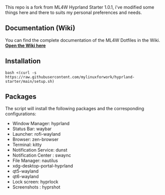 This repo is a fork from ML4W Hyprland Starter 1.0.1, i've modified some things here and there to suits my personal preferences and needs.

## Documentation (Wiki)

You can find the complete documentation of the ML4W Dotfiles in the Wiki. <b>[Open the Wiki here](https://github.com/mylinuxforwork/hyprland-starter/wiki)</b>

## Installation

```
bash <(curl -s https://raw.githubusercontent.com/mylinuxforwork/hyprland-starter/main/setup.sh)
```
## Packages

The script will install the following packages and the corresponding configurations:

- Window Manager: hyprland 
- Status Bar: waybar 
- Launcher: rofi-wayland 
- Browser: zen-browser 
- Terminal: kitty 
- Notification Service: dunst 
- Notification Center : swaync
- File Manager: nautilus
- xdg-desktop-portal-hyprland 
- qt5-wayland 
- qt6-wayland 
- Lock screen: hyprlock
- Screenshots : hyprshot


